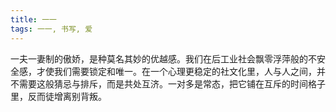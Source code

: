 ```yaml
---
title: 一一
tags: 一一, 书写, 爱
---
```



一夫一妻制的傲娇，是种莫名其妙的优越感。我们在后工业社会飘零浮萍般的不安全感，才使我们需要锁定和唯一。在一个心理更稳定的社文化里，人与人之间，并不需要这般猜忌与排斥，而是共处互济。一对多是常态，把它铺在互斥的时间格子里，反而徒增离别背叛。

